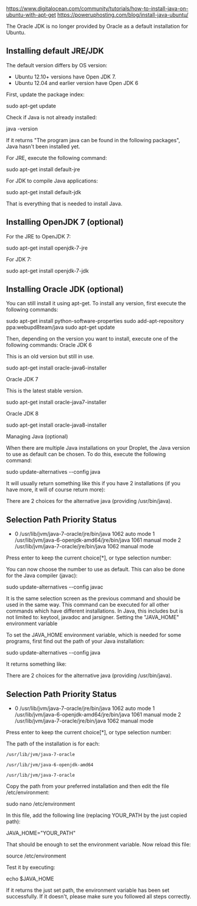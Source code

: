 https://www.digitalocean.com/community/tutorials/how-to-install-java-on-ubuntu-with-apt-get
https://poweruphosting.com/blog/install-java-ubuntu/

The Oracle JDK is no longer provided by Oracle as a default installation for Ubuntu.

## Installing default JRE/JDK

The default version differs by OS version:

   * Ubuntu 12.10+ versions have Open JDK 7. 
   * Ubuntu 12.04 and earlier version have Open JDK 6  

First, update the package index:

   sudo apt-get update

Check if Java is not already installed:

   java -version

If it returns "The program java can be found in the following packages", Java hasn't been installed yet.

For JRE, execute the following command:

   sudo apt-get install default-jre

For JDK to compile Java applications:

   sudo apt-get install default-jdk

That is everything that is needed to install Java.


## Installing OpenJDK 7 (optional)

For the JRE to OpenJDK 7:

   sudo apt-get install openjdk-7-jre 

For JDK 7:

   sudo apt-get install openjdk-7-jdk

## Installing Oracle JDK (optional)

You can still install it using apt-get. To install any version, first execute the following commands:

sudo apt-get install python-software-properties
sudo add-apt-repository ppa:webupd8team/java
sudo apt-get update

Then, depending on the version you want to install, execute one of the following commands:
Oracle JDK 6

This is an old version but still in use.

   sudo apt-get install oracle-java6-installer

Oracle JDK 7

This is the latest stable version.

   sudo apt-get install oracle-java7-installer

Oracle JDK 8

   sudo apt-get install oracle-java8-installer

Managing Java (optional)

When there are multiple Java installations on your Droplet, the Java version to use as default can be chosen. To do this, execute the following command:

   sudo update-alternatives --config java

It will usually return something like this if you have 2 installations (if you have more, it will of course return more):

There are 2 choices for the alternative java (providing /usr/bin/java).

Selection    Path                                            Priority   Status
------------------------------------------------------------
* 0            /usr/lib/jvm/java-7-oracle/jre/bin/java          1062      auto mode
  1            /usr/lib/jvm/java-6-openjdk-amd64/jre/bin/java   1061      manual mode
  2            /usr/lib/jvm/java-7-oracle/jre/bin/java          1062      manual mode

Press enter to keep the current choice[*], or type selection number:

You can now choose the number to use as default. This can also be done for the Java compiler (javac):

   sudo update-alternatives --config javac

It is the same selection screen as the previous command and should be used in the same way. This command can be executed for all other commands which have different installations. In Java, this includes but is not limited to: keytool, javadoc and jarsigner.
Setting the "JAVA_HOME" environment variable

To set the JAVA_HOME environment variable, which is needed for some programs, first find out the path of your Java installation:

   sudo update-alternatives --config java

It returns something like:

There are 2 choices for the alternative java (providing /usr/bin/java).

Selection    Path                                            Priority   Status
------------------------------------------------------------
* 0            /usr/lib/jvm/java-7-oracle/jre/bin/java          1062      auto mode
  1            /usr/lib/jvm/java-6-openjdk-amd64/jre/bin/java   1061      manual mode
  2            /usr/lib/jvm/java-7-oracle/jre/bin/java          1062      manual mode

Press enter to keep the current choice[*], or type selection number:

The path of the installation is for each:

    /usr/lib/jvm/java-7-oracle

    /usr/lib/jvm/java-6-openjdk-amd64

    /usr/lib/jvm/java-7-oracle

Copy the path from your preferred installation and then edit the file /etc/environment:

   sudo nano /etc/environment

In this file, add the following line (replacing YOUR_PATH by the just copied path):

   JAVA_HOME="YOUR_PATH"

That should be enough to set the environment variable. Now reload this file:

   source /etc/environment

Test it by executing:

   echo $JAVA_HOME

If it returns the just set path, the environment variable has been set successfully. If it doesn't, please make sure you followed all steps correctly.
